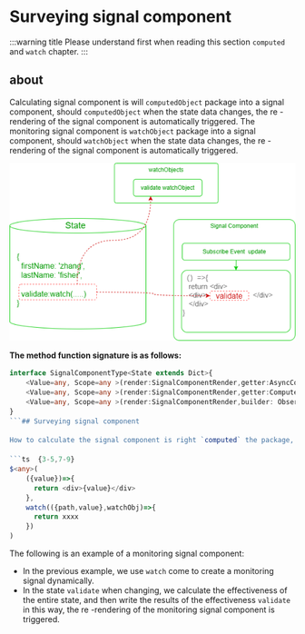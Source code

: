 # Surveying signal component
:::warning title
Please understand first when reading this section `computed` and `watch` chapter.
:::

## about

Calculating signal component is will `computedObject` package into a signal component, should `computedObject` when the state data changes, the re -rendering of the signal component is automatically triggered.
The monitoring signal component is `watchObject` package into a signal component, should `watchObject` when the state data changes, the re -rendering of the signal component is automatically triggered.

 ![](./images/signal-watch.drawio.png) 

 **The method function signature is as follows:** 

```ts
interface SignalComponentType<State extends Dict>{
    <Value=any, Scope=any >(render:SignalComponentRender,getter:AsyncComputedGetter<Value,Scope>):React.ReactNode
    <Value=any, Scope=any >(render:SignalComponentRender,getter:ComputedGetter<Value,Scope>):React.ReactNode
    <Value=any, Scope=any >(render:SignalComponentRender,builder: ObserverDescriptorBuilder<string,Value,Scope>):React.ReactNode;
}
```## Surveying signal component

How to calculate the signal component is right `computed` the package, the monitoring signal component can be realized `watch` packaging.

```ts  {3-5,7-9}
$<any>( 
    ({value})=>{
      return <div>{value}</div>
    },
    watch(({path,value},watchObj)=>{
      return xxxx
    })
) 
```
 

The following is an example of a monitoring signal component:
  
<demo react ="signals/signalWatch.tsx"/>


- In the previous example, we use `watch` come to create a monitoring signal dynamically.
- In the state `validate` when changing, we calculate the effectiveness of the entire state, and then write the results of the effectiveness `validate` in this way, the re -rendering of the monitoring signal component is triggered.
